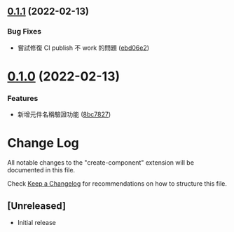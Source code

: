 ## [0.1.1](https://github.com/hahow/vscode-create-component/compare/v0.1.0...v0.1.1) (2022-02-13)


### Bug Fixes

* 嘗試修復 CI publish 不 work 的問題 ([ebd06e2](https://github.com/hahow/vscode-create-component/commit/ebd06e271d1e4d71500fca1be225e41c89a589cd))

# [0.1.0](https://github.com/hahow/vscode-create-component/compare/v0.0.3...v0.1.0) (2022-02-13)


### Features

* 新增元件名稱驗證功能 ([8bc7827](https://github.com/hahow/vscode-create-component/commit/8bc7827eff89fd502c3445a2b93cd9f5f37f6bfb))

# Change Log

All notable changes to the "create-component" extension will be documented in this file.

Check [Keep a Changelog](http://keepachangelog.com/) for recommendations on how to structure this file.

## [Unreleased]

- Initial release
